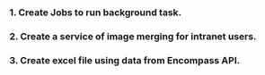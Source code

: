 ### 1. Create Jobs to run background task.
### 2. Create a service of image merging for intranet users.
### 3. Create excel file using data from Encompass API.

